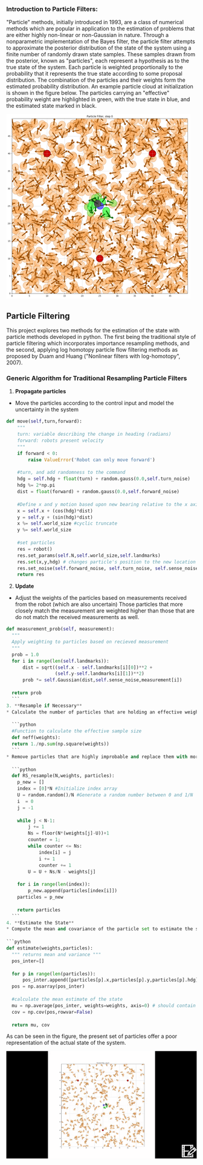 ### Introduction to Particle Filters:

"Particle" methods, initially introduced in 1993,  are a class of numerical
methods which are popular in application to the estimation of problems that are
either highly non-linear or non-Gaussian in nature. Through a nonparametric implementation of the Bayes filter, the particle filter attempts to approximate the posterior distribution of the state of the system using a finite number of randomly drawn state samples. These samples drawn from the posterior, known as "particles",  each represent a hypothesis as to the true state of the system. Each particle is weighted proportionally to the probability that it represents the true state according to some proposal distribution. The combination of the particles and their weights form the estimated probability distribution. An example particle cloud at initialization is shown in the figure below. The particles carrying an "effective" probability weight are highlighted in green, with the true state in blue, and the estimated state marked in black.

  ![Particle Cloud](graphics0_1.png)

## Particle Filtering
 This project explores two methods for the estimation of the state with particle methods developed in python. The first being the traditional style of particle filtering which incorporates importance resampling methods, and the second, applying log homotopy particle flow filtering methods as proposed by Duam and Huang ("Nonlinear filters with log-homotopy", 2007).

### Generic Algorithm for Traditional Resampling Particle Filters

1. **Propagate particles**
  * Move the particles according to the control input and model the uncertainty in the system

  ```python
  def move(self,turn,forward):
      """
      turn: variable describing the change in heading (radians)
      forward: robots present velocity
      """
      if forward < 0:
          raise ValueError('Robot can only move forward')

      #turn, and add randomness to the command
      hdg = self.hdg + float(turn) + random.gauss(0.0,self.turn_noise)
      hdg %= 2*np.pi
      dist = float(forward) + random.gauss(0.0,self.forward_noise)

      #Define x and y motion based upon new bearing relative to the x axis
      x = self.x + (cos(hdg)*dist)
      y = self.y + (sin(hdg)*dist)
      x %= self.world_size #cyclic truncate
      y %= self.world_size

      #set particles
      res = robot()
      res.set_params(self.N,self.world_size,self.landmarks)
      res.set(x,y,hdg) # changes particle's position to the new location
      res.set_noise(self.forward_noise, self.turn_noise, self.sense_noise)
      return res
  ```
2. **Update**
  * Adjust the weights of the particles based on measurements received from the robot (which are also uncertain) Those particles that more closely match the
  measurement are weighted higher than those that are do not match the received measurements as well.
  ```python
  def measurement_prob(self, measurement):
    """
    Apply weighting to particles based on recieved measurement
    """
    prob = 1.0
    for i in range(len(self.landmarks)):
        dist = sqrt((self.x - self.landmarks[i][0])**2 +  
                    (self.y-self.landmarks[i][1])**2)
        prob *= self.Gaussian(dist,self.sense_noise,measurement[i])

    return prob
    ```
3. **Resample if Necessary**
  * Calculate the number of particles that are holding an effective weight, if that number falls below some threshold (common practice dictates n_eff <= 50%), resample the particles.

    ```python
    #Function to calculate the effective sample size
    def neff(weights):
    return 1./np.sum(np.square(weights))
    ```
  * Remove particles that are highly improbable and replace them with more probable particles that are drawn proportionally to their weight and dispersed by noise. (Residual Systematic Resampling is shown below)

    ```python
    def RS_resample(N,weights, particles):
      p_new = []
      index = [0]*N #Initialize index array
      U = random.random()/N #Generate a random number between 0 and 1/N
      i  = 0
      j = -1

      while j < N-1:
          j += 1
          Ns = floor(N*(weights[j]-U))+1
          counter = 1;
          while counter <= Ns:
              index[i] = j
              i += 1
              counter += 1
          U = U + Ns/N - weights[j]

      for i in range(len(index)):
          p_new.append(particles[index[i]])
      particles = p_new

      return particles
    ```
4. **Estimate the State**
  * Compute the mean and covariance of the particle set to estimate the state of the system.

  ```python
  def estimate(weights,particles):
    """ returns mean and variance """
    pos_inter=[]

    for p in range(len(particles)):
        pos_inter.append([particles[p].x,particles[p].y,particles[p].hdg])
    pos = np.asarray(pos_inter)

    #calculate the mean estimate of the state
    mu = np.average(pos_inter, weights=weights, axis=0) # should contain x,y, and heading
    cov = np.cov(pos,rowvar=False)

    return mu, cov
  ```




 As can be seen in the figure, the present set of particles offer a poor representation of the actual state of the system.


![GIF](ParticleFilterTracking.gif)
